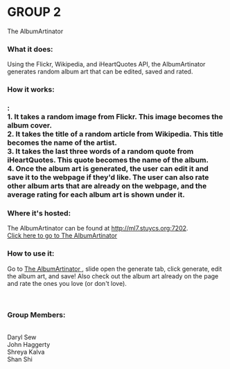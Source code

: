 GROUP 2
=========
The AlbumArtinator
<h3>What it does:</h3>
Using the Flickr, Wikipedia, and iHeartQuotes API, the AlbumArtinator generates random album art that can be edited, saved and rated. 

<h3>How it works:<h3>:
<br/>
    1. It takes a random image from Flickr. This image becomes the album cover.
<br />
    2. It takes the title of a random article from Wikipedia. This title becomes the name of the artist.
<br />
    3. It takes the last three words of a random quote from iHeartQuotes. This quote becomes the name of the album.
<br />
    4. Once the album art is generated, the user can edit it and save it to the webpage if they'd like. The user can also rate other album arts that are already on the webpage, and the average rating for each album art is shown under it.
<br />

<h3>Where it's hosted:</h3>

The AlbumArtinator can be found at http://ml7.stuycs.org:7202.
<br />
<a href="http://ml7.stuycs.org:7202">Click here to go to The AlbumArtinator </a>
<br />

<h3>How to use it:</h3>

Go to <a href="http://ml7.stuycs.org:7202">The AlbumArtinator </a> , slide open the generate tab, click generate, edit the album art, and save! Also check out the album art already on the page and rate the ones you love (or don't love).

<br />
<h3>Group Members:</h3>
<br />
Daryl Sew
<br />
John Haggerty
<br />
Shreya Kalva
<br />
Shan Shi
<br />
